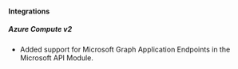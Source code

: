 
#### Integrations

##### Azure Compute v2

- Added support for Microsoft Graph Application Endpoints in the Microsoft API Module.